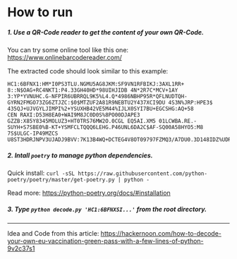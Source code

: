 # How to run
##### 1. Use a QR-Code reader to get the content of your own QR-Code. 
You can try some online tool like this one: https://www.onlinebarcodereader.com/

The extracted code should look similar to this example:
```
HC1:6BFNX1:HM*I0PS3TLU.NGMU5AG8JKM:SF9VN1RFBIKJ:3AXL1RR+ 8::N$OAG+RC4NKT1:P4.33GH40HD*98UIHJIDB 4N*2R7C*MCV+1AY
3:YP*YVNUHC.G-NFPIR6UBRRQL9K5%L4.Q*4986NBHP95R*QFLNUDTQH-GYRN2FMGO73ZG6ZTJZC:$0$MTZUF2A81R9NEBTU2Y437XCI9DU 4S3N%JRP:HPE3$ 435QJ+UJVGYLJIMPI%2+YSUXHB42VE5M44%IJLX0SYI7BU+EGCSHG:AQ+58
CEN RAXI:D53H8EA0+WAI9M8JC0D0S%8PO00DJAPE3 GZZB:X85Y8345MOLUZ3+HT0TRS76MW2O.0CGL EQ5AI.XM5 01LCWBA.RE.-SUYH+S7SBE0%B-KT+YSMFCLTQQQ6LEHG.P46UNL6DA2C$AF-SQ00A58HYO5:M8 7S$ULGC-IP49MZCS
U8ST3HDRJNPV3UJADJ9BVV:7K13B4WQ+DCTEG4V8OT09797FZMQ3/A7DU0.3D148IDZ%UDR9CYF
```



##### 2. Intall `poetry` to manage python dependencies.
Quick install: `curl -sSL https://raw.githubusercontent.com/python-poetry/poetry/master/get-poetry.py | python -`

Read more: https://python-poetry.org/docs/#installation



##### 3. Type `python decode.py 'HC1:6BFNXSI...'` from the root directory.

---

Idea and Code from this article: https://hackernoon.com/how-to-decode-your-own-eu-vaccination-green-pass-with-a-few-lines-of-python-9v2c37s1
